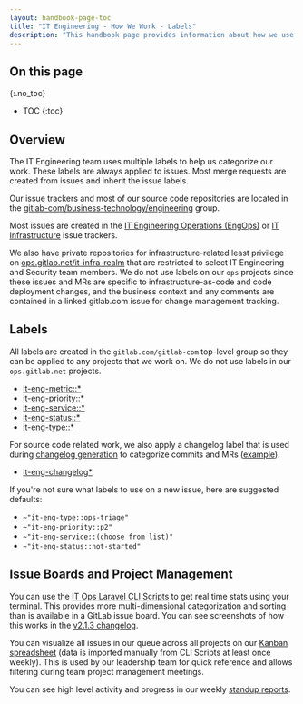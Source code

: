 ```yaml
---
layout: handbook-page-toc
title: "IT Engineering - How We Work - Labels"
description: "This handbook page provides information about how we use GitLab.com labels to categorize and visualize our work."
---
```


## On this page
{:.no_toc}

- TOC
{:toc}

## Overview

The IT Engineering team uses multiple labels to help us categorize our work. These labels are always applied to issues. Most merge requests are created from issues and inherit the issue labels.

Our issue trackers and most of our source code repositories are located in the [gitlab-com/business-technology/engineering](https://gitlab.com/gitlab-com/business-technology/engineering) group.

Most issues are created in the [IT Engineering Operations (EngOps)](https://gitlab.com/gitlab-com/business-technology/engineering/operations/issue-tracker/-/issues) or [IT Infrastructure](https://gitlab.com/gitlab-com/business-technology/engineering/infrastructure/issue-tracker/-/issues) issue trackers.

We also have private repositories for infrastructure-related least privilege on [ops.gitlab.net/it-infra-realm](https://ops.gitlab.net/it-infra-realm) that are restricted to select IT Engineering and Security team members. We do not use labels on our `ops` projects since these issues and MRs are specific to infrastructure-as-code and code deployment changes, and the business context and any comments are contained in a linked gitlab.com issue for change management tracking.

## Labels

All labels are created in the `gitlab.com/gitlab-com` top-level group so they can be applied to any projects that we work on. We do not use labels in our `ops.gitlab.net` projects. 

* [it-eng-metric::*](https://gitlab.com/groups/gitlab-com/-/labels?subscribed=&search=it-eng-metric)
* [it-eng-priority::*](https://gitlab.com/groups/gitlab-com/-/labels?subscribed=&search=it-eng-priority)
* [it-eng-service::*](https://gitlab.com/groups/gitlab-com/-/labels?subscribed=&search=it-eng-service)
* [it-eng-status::*](https://gitlab.com/groups/gitlab-com/-/labels?subscribed=&search=it-eng-status)
* [it-eng-type::*](https://gitlab.com/groups/gitlab-com/-/labels?subscribed=&search=it-eng-type)

For source code related work, we also apply a changelog label that is used during [changelog generation](https://gitlab.com/gitlab-com/business-technology/engineering/tools/it-ops-laravel-cli-scripts/-/blob/main/app/Console/Commands/GenerateChangelog.php) to categorize commits and MRs ([example](https://gitlab.com/glamstack/gitlab-sdk/-/blob/main/changelog/2.1.14.md)).
* [it-eng-changelog*](https://gitlab.com/groups/gitlab-com/-/labels?subscribed=&search=it-eng-changelog)

If you're not sure what labels to use on a new issue, here are suggested defaults:
* `~"it-eng-type::ops-triage"`
* `~"it-eng-priority::p2"`
* `~"it-eng-service::(choose from list)"`
* `~"it-eng-status::not-started"`

## Issue Boards and Project Management

You can use the [IT Ops Laravel CLI Scripts](https://gitlab.com/gitlab-com/business-technology/engineering/tools/it-ops-laravel-cli-scripts#gitlab-issue-tracker-kanban-board) to get real time stats using your terminal. This provides more multi-dimensional categorization and sorting than is available in a GitLab issue board. You can see screenshots of how this works in the [v2.1.3 changelog](https://gitlab.com/gitlab-com/business-technology/engineering/tools/it-ops-laravel-cli-scripts/-/blob/main/changelog/2.1.3.md#screenshots).

You can visualize all issues in our queue across all projects on our [Kanban spreadsheet](https://docs.google.com/spreadsheets/d/1lOMKOMoPoYsnSH_INDuAXokXRR3IB7sJVlKCMndAgZY/edit#gid=0) (data is imported manually from CLI Scripts at least once weekly). This is used by our leadership team for quick reference and allows filtering during team project management meetings.

You can see high level activity and progress in our weekly [standup reports](https://gitlab.com/gitlab-com/business-technology/engineering/standup-reports/-/issues).

